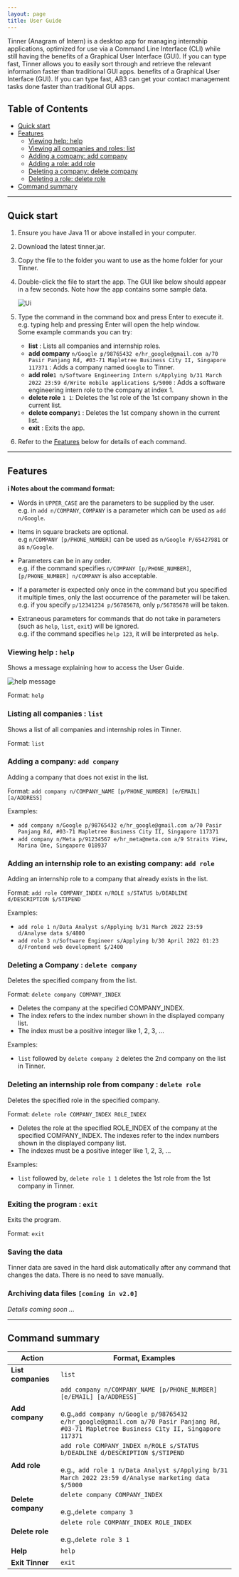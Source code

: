 ```yaml
---
layout: page
title: User Guide
---
```


Tinner (Anagram of Intern) is a desktop app for managing internship applications, optimized for use via a Command Line Interface (CLI) while still having the benefits of a Graphical User Interface (GUI). If you can type fast, Tinner allows you to easily sort through and retrieve the relevant information faster than traditional GUI apps. benefits of a Graphical User Interface (GUI). If you can type fast, AB3 can get your contact management tasks done faster than traditional GUI apps.
## Table of Contents
* [Quick start](#quick-start)
* [Features](#features)
  * [Viewing help: help](#c-help)
  * [Viewing all companies and roles: list](#c-list) 
  * [Adding a company: add company](#c-add-c) 
  * [Adding a role: add role](#c-add-c-r) 
  * [Deleting a company: delete company](#c-delete-c) 
  * [Deleting a role: delete role](#c-delete-c-r)
* [Command summary](#command-summary)

--------------------------------------------------------------------------------------------------------------------

## Quick start <a id="quick-start"></a>

1. Ensure you have Java 11 or above installed in your computer.
2. Download the latest tinner.jar.
3. Copy the file to the folder you want to use as the home folder for your Tinner.
4. Double-click the file to start the app. The GUI like below should appear in a few seconds. Note how the app contains some sample data.

   ![Ui](images/Ui.png)

5. Type the command in the command box and press Enter to execute it. e.g. typing help and pressing Enter will open the help window.  
   Some example commands you can try:
   * **list** : Lists all companies and internship roles.
   * **add company** `n/Google p/98765432 e/hr_google@gmail.com a/70 Pasir Panjang Rd, #03-71 Mapletree Business City II, Singapore 117371` : Adds a company named `Google` to Tinner.
   * **add role**`1 n/Software Engineering Intern s/Applying b/31 March 2022 23:59 d/Write mobile applications $/5000` : Adds a software engineering intern role to the company at index 1.
   * **delete role** `1 1`: Deletes the 1st role of the 1st company shown in the current list.
   * **delete company**`1` : Deletes the 1st company shown in the current list.
   * **exit** : Exits the app.

6. Refer to the [Features](#features) below for details of each command.

--------------------------------------------------------------------------------------------------------------------

## Features <a id="features"></a>

<div markdown="block" class="alert alert-info">

**:information_source: Notes about the command format:**<br>

* Words in `UPPER_CASE` are the parameters to be supplied by the user.<br>
  e.g. in `add n/COMPANY`, `COMPANY` is a parameter which can be used as `add n/Google`.

* Items in square brackets are optional.<br>
  e.g `n/COMPANY [p/PHONE_NUMBER]` can be used as `n/Google P/65427981` or as `n/Google`.

* Parameters can be in any order.<br>
  e.g. if the command specifies `n/COMPANY [p/PHONE_NUMBER]`, `[p/PHONE_NUMBER] n/COMPANY` is also acceptable.

* If a parameter is expected only once in the command but you specified it multiple times, only the last occurrence of the parameter will be taken.<br>
  e.g. if you specify `p/12341234 p/56785678`, only `p/56785678` will be taken.

* Extraneous parameters for commands that do not take in parameters (such as `help`, `list`, `exit`) will be ignored.<br>
  e.g. if the command specifies `help 123`, it will be interpreted as `help`.

</div>

### Viewing help : `help`

Shows a message explaining how to access the User Guide.

![help message](images/helpMessage.png)

Format: `help`

### Listing all companies : `list` <a id="c-list"></a>

Shows a list of all companies and internship roles in Tinner.

Format: `list`


### Adding a company: `add company` <a id="c-add-c"></a>

Adding a company that does not exist in the list.

Format: `add company n/COMPANY_NAME [p/PHONE_NUMBER] [e/EMAIL] [a/ADDRESS]`

Examples:
* `add company n/Google p/98765432 e/hr_google@gmail.com a/70 Pasir Panjang Rd, #03-71 Mapletree Business City II, Singapore 117371 `
* `add company n/Meta p/91234567 e/hr_meta@meta.com a/9 Straits View, Marina One, Singapore 018937 `

### Adding an internship role to an existing company: `add role` <a id="c-add-c-r"></a>

Adding an internship role to a company that already exists in the list.

Format: `add role COMPANY_INDEX n/ROLE s/STATUS b/DEADLINE d/DESCRIPTION $/STIPEND`


Examples:
* `add role 1 n/Data Analyst s/Applying b/31 March 2022 23:59 d/Analyse data $/4800 `
* `add role 3 n/Software Engineer s/Applying b/30 April 2022 01:23 d/Frontend web development $/2400 `

### Deleting a Company : `delete company` <a id="c-delete-c"></a>

Deletes the specified company from the list.

Format: `delete company COMPANY_INDEX`

* Deletes the company at the specified COMPANY_INDEX.
* The index refers to the index number shown in the displayed company list.
* The index must be a positive integer like 1, 2, 3, …

Examples:
* `list` followed by `delete company 2` deletes the 2nd company on the list in Tinner.

### Deleting an internship role from company : `delete role` <a id="c-delete-c-r"></a>

Deletes the specified role in the specified company.

Format: `delete role COMPANY_INDEX ROLE_INDEX`

* Deletes the role at the specified ROLE_INDEX of the company at the specified COMPANY_INDEX. The indexes refer to the index numbers shown in the displayed company list.
* The indexes must be a positive integer like 1, 2, 3, …

Examples:
* `list` followed by, `delete role 1 1` deletes the 1st role from the 1st company in Tinner.

### Exiting the program : `exit` <a id="c-exit"></a>

Exits the program.

Format: `exit`

### Saving the data 

Tinner data are saved in the hard disk automatically after any command that changes the data. There is no need to save manually.

### Archiving data files `[coming in v2.0]`

_Details coming soon ..._

--------------------------------------------------------------------------------------------------------------------
## Command summary <a id="command-summary"></a>

Action | Format, Examples
--------|------------------
**List companies** | `list`
**Add company** | `add company n/COMPANY_NAME [p/PHONE_NUMBER] [e/EMAIL] [a/ADDRESS]` <br><br> e.g.,`add company n/Google p/98765432 e/hr_google@gmail.com a/70 Pasir Panjang Rd, #03-71 Mapletree Business City II, Singapore 117371` 
**Add role** | `add role COMPANY_INDEX n/ROLE s/STATUS b/DEADLINE d/DESCRIPTION $/STIPEND` <br><br> e.g.,` add role 1 n/Data Analyst s/Applying b/31 March 2022 23:59 d/Analyse marketing data $/5000`
**Delete company** | `delete company COMPANY_INDEX `<br><br> e.g.,`delete company 3 `
**Delete role** | `delete role COMPANY_INDEX ROLE_INDEX` <br><br> e.g.,`delete role 3 1 `
**Help** | `help`
**Exit Tinner** | `exit`

